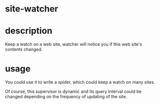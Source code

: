 site-watcher
===============

# description
Keep a watch on a web site, watcher will notice you if this web site's contents changed.

# usage
You could use it to write a spider, which could keep a watch on many sites. 

Of course, this supervisor is dynamic and its query interval could be changed depending on the frequency of updating of the site.
